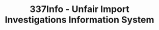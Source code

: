 ---
layout: default
bigquery: https://console.cloud.google.com/bigquery?p=patents-public-data&d=usitc_investigations&page=dataset&project=sheets-management-319211
citation: US International Trade Commission 337Info Unfair Import Investigations Information
  System
contributors: US International Trade Comission
cost: None
description: US International Trade Commission 337Info Unfair Import Investigations
  Information System contains data on investigations done under Section 337. Section
  337 declares the infringement of certain statutory intellectual property rights
  and other forms of unfair competition in import trade to be unlawful practices.
  Most Section 337 investigations involve allegations of patent or registered trademark
  infringement.
documentation: FAQ and tutorial available on the site
last_edit: Mon, 04 Apr 2022 19:10:40 GMT
location: https://pubapps2.usitc.gov/337external/
maintained_by: US International Trade Comission
schema_fields: '[''investigationType'', ''complainant'', ''teoIdDueDate'', ''respondent'',
  ''finalIdOnViolationDue'', ''id'', ''invUnfairAct'', ''finalIdOnViolationIssue'',
  ''internalRemand'', ''aljAssigned'', ''currentActiveALJ'', ''issueDateOtherNonFinal'',
  ''trademarkNumbers'', ''finalDetNoViolation'', ''cafcAppeals'', ''actualStartDateEvidHear'',
  ''targetDate'', ''patentNumber'', ''reportingRequirements'', ''ouiiAttorney'', ''gcAttorney'',
  ''actualEndDateEvidHear'', ''endDateMarkmanHearing'', ''publication_number'', ''dateOfPublicationFrNotice'',
  ''ouiiParticipation'', ''finalDetViolation'', ''teoIdIssueDate'', ''lastUpdated'',
  ''dateComplaintFiled'', ''patentNumbers'', ''scheduledEndDateEvidHear'', ''startDateMarkmanHearing'',
  ''markmanHearing'', ''docketNo'', ''investigationTermDate'', ''copyrightNumbers'',
  ''title'', ''scheduledStartDateEvidHear'', ''teoReliefGranted'', ''investigationNo'',
  ''teoProceedingInvolved'', ''htsNumbers'', ''currentStatus'', ''dateCreated'']'
shortname: unfair_import_investigations
tags:
- import
- legal
- trade
timeframe: 2008-2021 (prior to 2008 downloadable as a JSON file)
title: 337Info - Unfair Import Investigations Information System
uuid: 2721f5ec-e599-4890-9265-9706719fc71e
---